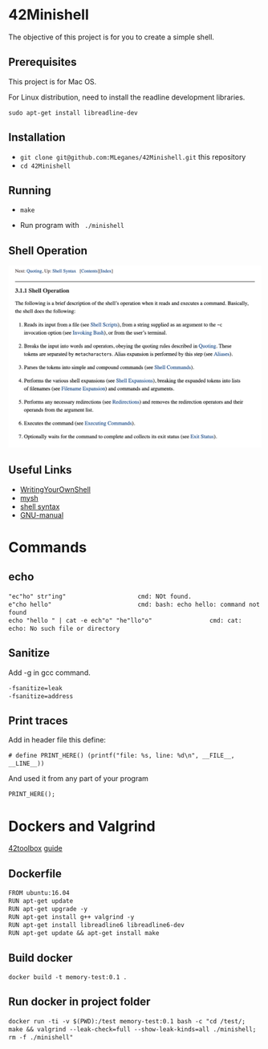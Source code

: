 # 42Minishell

The objective of this project is for you to create a simple shell.

## Prerequisites

This project is for Mac OS.

For Linux distribution, need to install the readline development libraries.

	sudo apt-get install libreadline-dev 
	

## Installation

* `git clone git@github.com:MLeganes/42Minishell.git` this repository
* `cd 42Minishell`

## Running
 
* `make`

* Run program with ``` ./minishell```
  
## Shell Operation
![shell_operation](readme_additions/shell_operation.png)

## Useful Links

* [WritingYourOwnShell](https://www.cs.purdue.edu/homes/grr/SystemsProgrammingBook/Book/Chapter5-WritingYourOwnShell.pdf)
* [mysh](https://github.com/Swoorup/mysh)
* [shell syntax](https://pubs.opengroup.org/onlinepubs/009695399/utilities/xcu_chap02.html)
* [GNU-manual](https://www.gnu.org/savannah-checkouts/gnu/bash/manual/)


# Commands

## echo

	"ec"ho" str"ing"					cmd: NOt found.
	e"cho hello"						cmd: bash: echo hello: command not found
	echo "hello " | cat -e ech"o" "he"llo"o"				cmd: cat: echo: No such file or directory




## Sanitize

Add -g in gcc command.

	-fsanitize=leak
	-fsanitize=address


## Print traces

Add in header file this define:

	# define PRINT_HERE() (printf("file: %s, line: %d\n", __FILE__, __LINE__))

And used it from any part of your program

	PRINT_HERE();


# Dockers and Valgrind

 [42toolbox](https://github.com/alexandregv/42toolbox)
 [guide](https://www.gungorbudak.com/blog/2018/06/13/memory-leak-testing-with-valgrind-on-macos-using-docker-containers/)

## Dockerfile

	FROM ubuntu:16.04
	RUN apt-get update
	RUN apt-get upgrade -y
	RUN apt-get install g++ valgrind -y
	RUN apt-get install libreadline6 libreadline6-dev
	RUN apt-get update && apt-get install make

## Build docker

	docker build -t memory-test:0.1 .

## Run docker in project folder

	docker run -ti -v $(PWD):/test memory-test:0.1 bash -c "cd /test/; make && valgrind --leak-check=full --show-leak-kinds=all ./minishell; rm -f ./minishell"